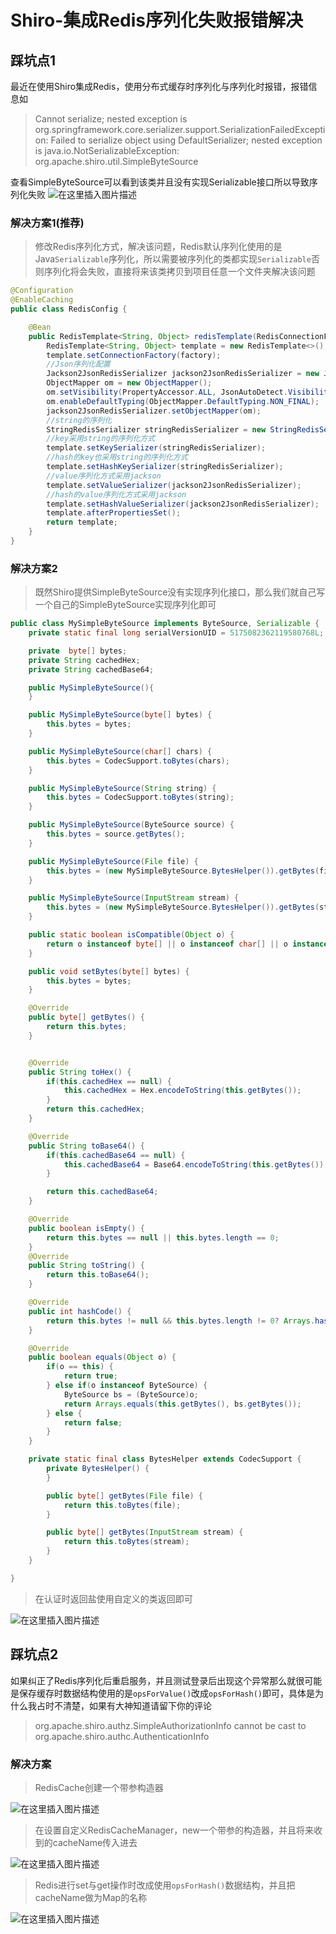 ﻿# Shiro-集成Redis序列化失败报错解决
## 踩坑点1
最近在使用Shiro集成Redis，使用分布式缓存时序列化与序列化时报错，报错信息如

>Cannot serialize; nested exception is org.springframework.core.serializer.support.SerializationFailedException: Failed to serialize object using DefaultSerializer; nested exception is java.io.NotSerializableException: org.apache.shiro.util.SimpleByteSource

查看SimpleByteSource可以看到该类并且没有实现Serializable接口所以导致序列化失败
![在这里插入图片描述](./images/20210617234450334.png)

### 解决方案1(推荐)
> 修改Redis序列化方式，解决该问题，Redis默认序列化使用的是Java`Serializable`序列化，所以需要被序列化的类都实现`Serializable`否则序列化将会失败，直接将来该类拷贝到项目任意一个文件夹解决该问题
~~~java
@Configuration
@EnableCaching
public class RedisConfig {

    @Bean
    public RedisTemplate<String, Object> redisTemplate(RedisConnectionFactory factory) {
        RedisTemplate<String, Object> template = new RedisTemplate<>();
        template.setConnectionFactory(factory);
        //Json序列化配置
        Jackson2JsonRedisSerializer jackson2JsonRedisSerializer = new Jackson2JsonRedisSerializer(Object.class);
        ObjectMapper om = new ObjectMapper();
        om.setVisibility(PropertyAccessor.ALL, JsonAutoDetect.Visibility.ANY);
        om.enableDefaultTyping(ObjectMapper.DefaultTyping.NON_FINAL);
        jackson2JsonRedisSerializer.setObjectMapper(om);
        //string的序列化
        StringRedisSerializer stringRedisSerializer = new StringRedisSerializer();
        //key采用string的序列化方式
        template.setKeySerializer(stringRedisSerializer);
        //hash的key也采用string的序列化方式
        template.setHashKeySerializer(stringRedisSerializer);
        //value序列化方式采用jackson
        template.setValueSerializer(jackson2JsonRedisSerializer);
        //hash的value序列化方式采用jackson
        template.setHashValueSerializer(jackson2JsonRedisSerializer);
        template.afterPropertiesSet();
        return template;
    }
}
~~~
### 解决方案2
> 既然Shiro提供SimpleByteSource没有实现序列化接口，那么我们就自己写一个自己的SimpleByteSource实现序列化即可
~~~java
public class MySimpleByteSource implements ByteSource, Serializable {
    private static final long serialVersionUID = 5175082362119580768L;

    private  byte[] bytes;
    private String cachedHex;
    private String cachedBase64;

    public MySimpleByteSource(){
    }

    public MySimpleByteSource(byte[] bytes) {
        this.bytes = bytes;
    }

    public MySimpleByteSource(char[] chars) {
        this.bytes = CodecSupport.toBytes(chars);
    }

    public MySimpleByteSource(String string) {
        this.bytes = CodecSupport.toBytes(string);
    }

    public MySimpleByteSource(ByteSource source) {
        this.bytes = source.getBytes();
    }

    public MySimpleByteSource(File file) {
        this.bytes = (new MySimpleByteSource.BytesHelper()).getBytes(file);
    }

    public MySimpleByteSource(InputStream stream) {
        this.bytes = (new MySimpleByteSource.BytesHelper()).getBytes(stream);
    }

    public static boolean isCompatible(Object o) {
        return o instanceof byte[] || o instanceof char[] || o instanceof String || o instanceof ByteSource || o instanceof File || o instanceof InputStream;
    }

    public void setBytes(byte[] bytes) {
        this.bytes = bytes;
    }

    @Override
    public byte[] getBytes() {
        return this.bytes;
    }


    @Override
    public String toHex() {
        if(this.cachedHex == null) {
            this.cachedHex = Hex.encodeToString(this.getBytes());
        }
        return this.cachedHex;
    }

    @Override
    public String toBase64() {
        if(this.cachedBase64 == null) {
            this.cachedBase64 = Base64.encodeToString(this.getBytes());
        }

        return this.cachedBase64;
    }

    @Override
    public boolean isEmpty() {
        return this.bytes == null || this.bytes.length == 0;
    }
    @Override
    public String toString() {
        return this.toBase64();
    }

    @Override
    public int hashCode() {
        return this.bytes != null && this.bytes.length != 0? Arrays.hashCode(this.bytes):0;
    }

    @Override
    public boolean equals(Object o) {
        if(o == this) {
            return true;
        } else if(o instanceof ByteSource) {
            ByteSource bs = (ByteSource)o;
            return Arrays.equals(this.getBytes(), bs.getBytes());
        } else {
            return false;
        }
    }

    private static final class BytesHelper extends CodecSupport {
        private BytesHelper() {
        }

        public byte[] getBytes(File file) {
            return this.toBytes(file);
        }

        public byte[] getBytes(InputStream stream) {
            return this.toBytes(stream);
        }
    }

}
~~~
> 在认证时返回盐使用自定义的类返回即可
> 
![在这里插入图片描述](./images/20210617235515384.png)
## 踩坑点2
如果纠正了Redis序列化后重启服务，并且测试登录后出现这个异常那么就很可能是保存缓存时数据结构使用的是`opsForValue()`改成`opsForHash()`即可，具体是为什么我占时不清楚，如果有大神知道请留下你的评论
> org.apache.shiro.authz.SimpleAuthorizationInfo cannot be cast to org.apache.shiro.authc.AuthenticationInfo
### 解决方案
> RedisCache创建一个带参构造器
> 
![在这里插入图片描述](./images/20210618000754583.png)

> 在设置自定义RedisCacheManager，new一个带参的构造器，并且将来收到的cacheName传入进去
> 
![在这里插入图片描述](./images/20210618000637192.png)
> Redis进行set与get操作时改成使用`opsForHash()`数据结构，并且把cacheName做为Map的名称

![在这里插入图片描述](./images/20210618000542145.png)


